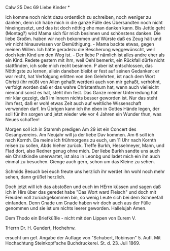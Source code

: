  Calw 25 Dec 69
Liebe Kinder <Marie>*

Ich komme noch nicht dazu ordentlich zu schreiben, noch weniger zu danken, denn ich habe mich in die ganze Fülle des Übersandten noch nicht hineingesetzt, und das ist doch nöthig ehe man danken kann. Bis Jettle geht (Montag?) wird Mama sich für mich besinnen und schönstens danken. Die liebe Großm. haben wir noch bekommen und Würste daß es Zeug hält und wir nicht hinauswissen vor Demüthigung. - Mama backte etwas, gegen meinen Willen. Ich hätte geradezu die Bescherung weggewünscht, weil doch kein Kind um den Weg ist. - Der liebe P nämlich ist alles andre eher als ein Kind. Redete gestern mit ihm, weil Oehl bemerkt, ein Rückfall dürfe nicht stattfinden, ich solle mich recht besinnen. P aber ist entschlossen, das Nöthigste zu lernen, allein daneben bleibt er fest auf seinen Gedanken: er war recht, hat Verfolgung erlitten von den Gelehrten, ist nach dem Wort Christi (ihr müßt von Allen gehaßt werden) auch von mir gehaßt, verhöhnt, verfolgt worden daß er das wahre Christenthum hat, wenn auch vielleicht niemand sonst es hat, steht ihm fest. Das Ganze meiner Unterredung hat mir klar gezeigt, daß im Innern nichts besser geworden ist. Nur das steht ihm fest, daß er wohl etwas Zeit auch auf weltliche Wissenschaft verwenden darf. Im Übrigen kann ich ihn eben in Gottes Hände legen, der soll für ihn sorgen und jetzt wieder wie vor 4 Jahren ein Wunder thun, was Neues schaffen!

Morgen soll ich in Stammh predigen Am 29 ist ein Concert des Gesangvereins. Am Neujahr will ja der liebe Dav kommen. Am 6 soll ich nach Kornth. Da meine ich frühmorgens zu euch, um 11 Uhr nach Kornth reisen zu sollen, Abds hieher zurück. Treffe Burkh, Hesselmeyer, Mann, und Flad dort, also Redner genug ohne mich. Der liebe Burkh sandte uns auch ein Christkindle unerwartet, ist also in Leonbg und ladet mich ein ihn auch einmal zu besuchen. Gienge auch gern, schon um das Kleine zu sehen.

Schmids Besuch bei euch freute uns herzlich ihr werdet ihn wohl noch mehr sehen, dann grüßet herzlich.

Doch jetzt will ich das abstoßen und euch im HErrn küssen und sagen daß ich in Hirs über das geredet habe "Das Wort ward Fleisch" und doch mit Freuden voll zurückgekommen bin, so wenig Leute sich bei dem Schneefall einfanden. Denn Gnade um Gnade haben wir doch auch aus der Fülle genommen und sie ist um nichts leerer geworden. Hallelujah Amen.

Dem Thodo ein Briefküßle - nicht mit den Lippen
 von
 Eurem V.


1Herrn Dr. H. Gundert, Hochehrw.

ersucht um gef. Angabe der Auflage von "Schubert, Robinson" 5. Aufl. 
 Mit Hochachtung
 Steinkopf'sche Buchdruckerei.
St. d. 23. Juli 1869.
